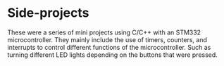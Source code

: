 # Side-projects
These were a series of mini projects using C/C++ with an STM332 microcontroller. They mainly include the use of timers, counters, and interrupts to control different functions of the microcontroller.
Such as turning different LED lights depending on the buttons that were pressed.
